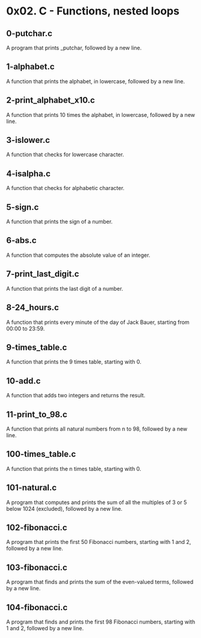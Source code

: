 # 0x02. C - Functions, nested loops

## 0-putchar.c
A program that prints _putchar, followed by a new line.

## 1-alphabet.c
A function that prints the alphabet, in lowercase, followed by a new line.

## 2-print_alphabet_x10.c
A function that prints 10 times the alphabet, in lowercase, followed by a new line.

## 3-islower.c
A function that checks for lowercase character.

## 4-isalpha.c
A function that checks for alphabetic character.

## 5-sign.c
A function that prints the sign of a number.

## 6-abs.c
A function that computes the absolute value of an integer.

## 7-print_last_digit.c
A function that prints the last digit of a number.

## 8-24_hours.c
A function that prints every minute of the day of Jack Bauer, starting from 00:00 to 23:59.

## 9-times_table.c
A function that prints the 9 times table, starting with 0.

## 10-add.c
A function that adds two integers and returns the result.

## 11-print_to_98.c
A function that prints all natural numbers from n to 98, followed by a new line.

## 100-times_table.c
A function that prints the n times table, starting with 0.

## 101-natural.c
A program that computes and prints the sum of all the multiples of 3 or 5 below 1024 (excluded), followed by a new line.

## 102-fibonacci.c
A program that prints the first 50 Fibonacci numbers, starting with 1 and 2, followed by a new line.

## 103-fibonacci.c
A program that finds and prints the sum of the even-valued terms, followed by a new line.

## 104-fibonacci.c
A program that finds and prints the first 98 Fibonacci numbers, starting with 1 and 2, followed by a new line.
